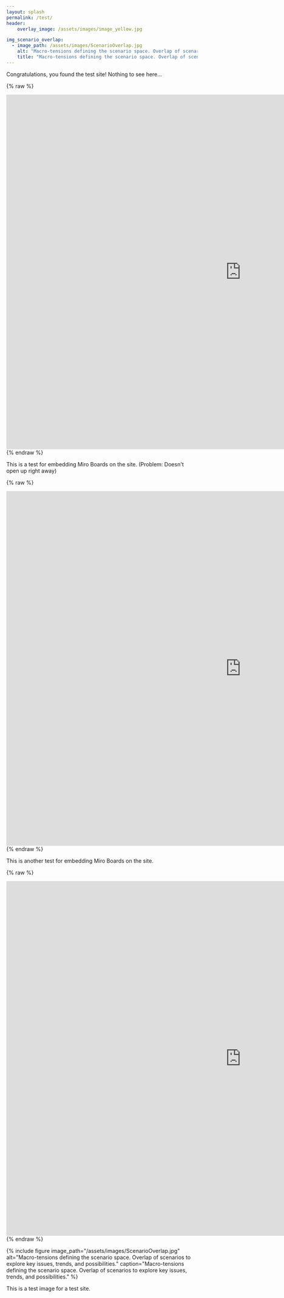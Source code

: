 ```yaml
---
layout: splash
permalink: /test/
header:
    overlay_image: /assets/images/image_yellow.jpg

img_scenario_overlap:
  - image_path: /assets/images/ScenarioOverlap.jpg
    alt: "Macro-tensions defining the scenario space. Overlap of scenarios to explore key issues, trends, and possibilities."
    title: "Macro-tensions defining the scenario space. Overlap of scenarios to explore key issues, trends, and possibilities."
---
```


Congratulations, you found the test site! 
Nothing to see here...

{% raw %}
<iframe width="1235" height="932" src="https://miro.com/app/live-embed/uXjVPLSmLx0=/?moveToViewport=-2478,-2436,4711,2672&embedId=511252768943" frameborder="0" scrolling="no" allowfullscreen></iframe>
{% endraw %}

This is a test for embedding Miro Boards on the site. (Problem: Doesn't open up right away)

{% raw %}
<iframe src="https://miro.com/app/live-embed/o9J_klErelY=/?moveToViewport=-3319,-1330,3499,1343&amp;embedAutoplay=true" width="1235" height="932" frameborder="0" scrolling="no" allowfullscreen=""></iframe>
{% endraw %}

This is another test for embedding Miro Boards on the site.

{% raw %}
<iframe src="https://miro.com/app/live-embed/uXjVPLSmLx0=/?moveToViewport=-2478,-2436,4711,2672&amp;embedAutoplay=true" width="1235" height="932" frameborder="0" scrolling="no" allowfullscreen=""></iframe>
{% endraw %}

{% include figure image_path="/assets/images/ScenarioOverlap.jpg" alt="Macro-tensions defining the scenario space. Overlap of scenarios to explore key issues, trends, and possibilities." caption="Macro-tensions defining the scenario space. Overlap of scenarios to explore key issues, trends, and possibilities." %}

This is a test image for a test site.
